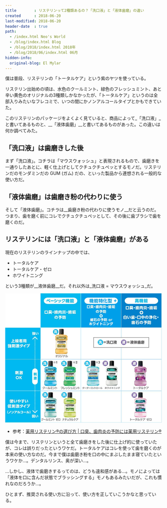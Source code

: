 ```yaml
---
title        : リステリンって2種類あるの？「洗口液」と「液体歯磨」の違い
created      : 2018-06-20
last-modified: 2018-06-20
header-date  : true
path:
  - /index.html Neo's World
  - /blog/index.html Blog
  - /blog/2018/index.html 2018年
  - /blog/2018/06/index.html 06月
hidden-info:
  original-blog: El Mylar
---
```


僕は普段、リステリンの「トータルケア」という紫のヤツを使っている。

リステリン出始めの頃は、水色のクールミント、緑色のフレッシュミント、あと辛い黄色のオリジナルの3種類しかなかったが、「トータルケア」というのは全部入りみたいなフレコミで、いつの間にかノンアルコールタイプとかもできていた。

このリステリンのパッケージをよくよく見ていると、商品によって_「洗口液」_と書いてあるものと、__「液体歯磨」__と書いてあるものがあった。この違いは何か調べてみた。

## 「洗口液」は歯磨きした後

まず「洗口液」。コチラは「マウスウォッシュ」と表現されるもので、歯磨きを一通りしたあとに、軽く仕上げとしてクチュクチュペッとするモノだ。リステリンだのモンダミンだの GUM (ガム) だの、といった製品から連想される一般的な使い方だ。

## 「液体歯磨」は歯磨き粉の代わりに使う

そして「液体歯磨」。コチラは__歯磨き粉の代わりに使うモノ__だと云うのだ。つまり、歯を磨く前にコレでクチュクチュペッとして、その後に歯ブラシで歯を磨くのだ。

## リステリンには「洗口液」と「液体歯磨」がある

現在のリステリンのラインナップの中では、

- トータルケア
- トータルケア・ゼロ
- ホワイトニング

という3種類が__液体歯磨__だ。それ以外は_洗口液 = マウスウォッシュ_だ。

![分類表](./20-02-01.jpg)

- 参考：[薬用リステリン®の選び方 | 口臭、歯肉炎の予防には薬用リステリン®](https://www.listerine-jp.com/brand/choose)

僕は今まで、リステリンというと全て歯磨きをした後に仕上げ的に使っていたが、コレは誤りだったというワケだ。トータルケアはコレを使って歯を磨くのが本来の使い方なのだ。今まで僕は歯磨き粉を口の中にまぶしたまま寝ていたというワケか…。デンタルリンス、奥が深い…。

…しかし、液体で歯磨きするってのは、どうも違和感がある…。モノによっては「液体を口に含んだ状態でブラッシングする」モノもあるみたいだが、これも慣れなのだろうか…。

ひとまず、推奨される使い方に沿って、使い方を正していこうかなと思っている。
